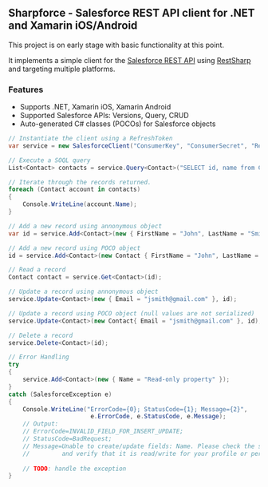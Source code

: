 ## Sharpforce - Salesforce REST API client for .NET and Xamarin iOS/Android

This project is on early stage with basic functionality at this point.

It implements a simple client for the [Salesforce REST API][1] using [RestSharp][2] and targeting multiple platforms.

### Features

* Supports .NET, Xamarin iOS, Xamarin Android
* Supported Salesforce APIs: Versions, Query, CRUD
* Auto-generated C# classes (POCOs) for Salesforce objects

```csharp
// Instantiate the client using a RefreshToken
var service = new SalesforceClient("ConsumerKey", "ConsumerSecret", "RefreshToken");

// Execute a SOQL query
List<Contact> contacts = service.Query<Contact>("SELECT id, name from Contact");

// Iterate through the records returned.
foreach (Contact account in contacts)
{
	Console.WriteLine(account.Name);
}

// Add a new record using annonymous object
var id = service.Add<Contact>(new { FirstName = "John", LastName = "Smith" });

// Add a new record using POCO object
id = service.Add<Contact>(new Contact { FirstName = "John", LastName = "Smith" });

// Read a record
Contact contact = service.Get<Contact>(id);

// Update a record using annonymous object
service.Update<Contact>(new { Email = "jsmith@gmail.com" }, id);

// Update a record using POCO object (null values are not serialized)
service.Update<Contact>(new Contact{ Email = "jsmith@gmail.com" }, id);

// Delete a record
service.Delete<Contact>(id);

// Error Handling
try
{
	service.Add<Contact>(new { Name = "Read-only property" });
}
catch (SalesforceException e)
{
	Console.WriteLine("ErrorCode={0}; StatusCode={1}; Message={2}", 
					   e.ErrorCode, e.StatusCode, e.Message);
	// Output:
	// ErrorCode=INVALID_FIELD_FOR_INSERT_UPDATE; 
	// StatusCode=BadRequest; 
	// Message=Unable to create/update fields: Name. Please check the security settings of this field
	//         and verify that it is read/write for your profile or permission set.
	
	// TODO: handle the exception
}
```
  [1]: http://www.salesforce.com/us/developer/docs/api_rest/Content/resources_list.htm
  [2]: http://restsharp.org
